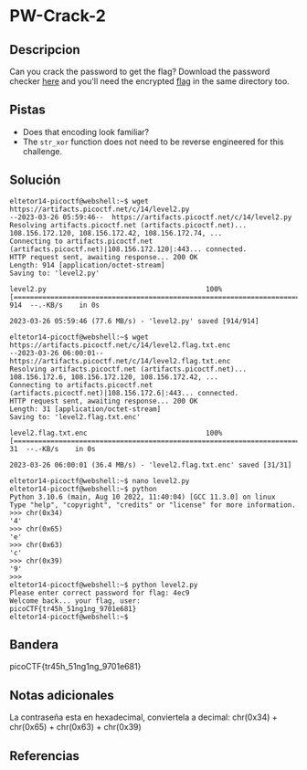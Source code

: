 # PW-Crack-2

## Descripcion
Can you crack the password to get the flag? Download the password checker [here](https://artifacts.picoctf.net/c/14/level2.py) and you'll need the encrypted [flag](https://artifacts.picoctf.net/c/14/level2.flag.txt.enc) in the same directory too.

## Pistas
- Does that encoding look familiar?
- The `str_xor` function does not need to be reverse engineered for this challenge.

## Solución

```
eltetor14-picoctf@webshell:~$ wget https://artifacts.picoctf.net/c/14/level2.py
--2023-03-26 05:59:46--  https://artifacts.picoctf.net/c/14/level2.py
Resolving artifacts.picoctf.net (artifacts.picoctf.net)... 108.156.172.120, 108.156.172.42, 108.156.172.74, ...
Connecting to artifacts.picoctf.net (artifacts.picoctf.net)|108.156.172.120|:443... connected.
HTTP request sent, awaiting response... 200 OK
Length: 914 [application/octet-stream]
Saving to: 'level2.py'

level2.py                                       100%[======================================================================================================>]     914  --.-KB/s    in 0s      

2023-03-26 05:59:46 (77.6 MB/s) - 'level2.py' saved [914/914]

eltetor14-picoctf@webshell:~$ wget https://artifacts.picoctf.net/c/14/level2.flag.txt.enc
--2023-03-26 06:00:01--  https://artifacts.picoctf.net/c/14/level2.flag.txt.enc
Resolving artifacts.picoctf.net (artifacts.picoctf.net)... 108.156.172.6, 108.156.172.120, 108.156.172.42, ...
Connecting to artifacts.picoctf.net (artifacts.picoctf.net)|108.156.172.6|:443... connected.
HTTP request sent, awaiting response... 200 OK
Length: 31 [application/octet-stream]
Saving to: 'level2.flag.txt.enc'

level2.flag.txt.enc                             100%[======================================================================================================>]      31  --.-KB/s    in 0s      

2023-03-26 06:00:01 (36.4 MB/s) - 'level2.flag.txt.enc' saved [31/31]

eltetor14-picoctf@webshell:~$ nano level2.py
eltetor14-picoctf@webshell:~$ python
Python 3.10.6 (main, Aug 10 2022, 11:40:04) [GCC 11.3.0] on linux
Type "help", "copyright", "credits" or "license" for more information.
>>> chr(0x34)
'4'
>>> chr(0x65)
'e'
>>> chr(0x63)
'c'
>>> chr(0x39)
'9'
>>> 
eltetor14-picoctf@webshell:~$ python level2.py
Please enter correct password for flag: 4ec9
Welcome back... your flag, user:
picoCTF{tr45h_51ng1ng_9701e681}
eltetor14-picoctf@webshell:~$ 
```

## Bandera
picoCTF{tr45h_51ng1ng_9701e681}

## Notas adicionales
La contraseña esta en hexadecimal, conviertela a decimal: chr(0x34) + chr(0x65) + chr(0x63) + chr(0x39)

## Referencias
